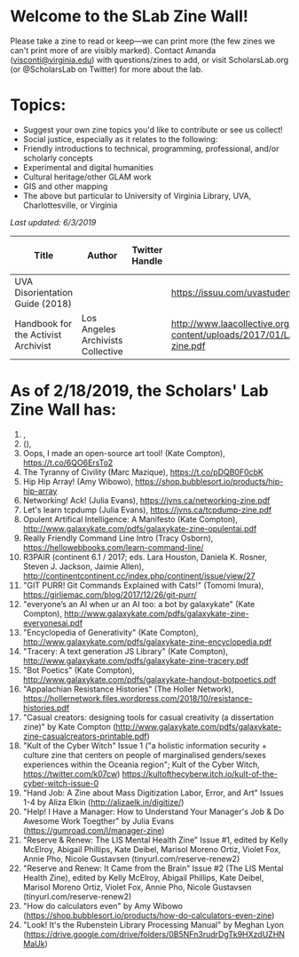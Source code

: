 # Welcome to the SLab Zine Wall!
Please take a zine to read or keep—we can print more (the few zines we can't print more of are visibly marked).
Contact Amanda (visconti@virginia.edu) with questions/zines to add, or visit ScholarsLab.org (or @ScholarsLab on Twitter) for more about the lab.

# Topics:
- Suggest your own zine topics you'd like to contribute or see us collect!
- Social justice, especially as it relates to the following:
- Friendly introductions to technical, programming, professional, and/or scholarly concepts
- Experimental and digital humanities
- Cultural heritage/other GLAM work
- GIS and other mapping
- The above but particular to University of Virginia Library, UVA, Charlottesville, or Virginia

*Last updated: 6/3/2019*

| Title | Author | Twitter Handle | URL | Can't circulate | On board yet |
| ------------- | ------------- | ------------- | ------------- | ------------- | ------------- |
| UVA Disorientation Guide (2018)  |   |   | https://issuu.com/uvastudentsunited/docs/disorientation_zine_draft_4  | x  | x  |
| Handbook for the Activist Archivist  | Los Angeles Archivists Collective |   | http://www.laacollective.org/wp-content/uploads/2017/01/LAAC_handbook-activist-archivist-zine.pdf  |   | x  |










# As of 2/18/2019, the Scholars' Lab Zine Wall has:
1. ,  
2.  (),   
3. Oops, I made an open-source art tool! (Kate Compton), https://t.co/6QO6ErsTo2  
4. The Tyranny of Civility (Marc Mazique), https://t.co/pDQB0F0cbK  
5. Hip Hip Array! (Amy Wibowo), https://shop.bubblesort.io/products/hip-hip-array   
6. Networking! Ack! (Julia Evans), https://jvns.ca/networking-zine.pdf  
7. Let's learn tcpdump (Julia Evans), https://jvns.ca/tcpdump-zine.pdf  
8. Opulent Artifical Intelligence: A Manifesto (Kate Compton), http://www.galaxykate.com/pdfs/galaxykate-zine-opulentai.pdf  
9. Really Friendly Command Line Intro (Tracy Osborn), https://hellowebbooks.com/learn-command-line/  
10. R3PAIR (continent 6.1 / 2017; eds. Lara Houston, Daniela K. Rosner, Steven J. Jackson, Jaimie Allen), http://continentcontinent.cc/index.php/continent/issue/view/27
11. "GIT PURR! Git Commands Explained with Cats!" (Tomomi Imura), https://girliemac.com/blog/2017/12/26/git-purr/
12. "everyone’s an AI when ur an AI too: a bot by galaxykate" (Kate Compton), http://www.galaxykate.com/pdfs/galaxykate-zine-everyonesai.pdf
13. "Encyclopedia of Generativity" (Kate Compton), http://www.galaxykate.com/pdfs/galaxykate-zine-encyclopedia.pdf
14. "Tracery: A text generation JS Library" (Kate Compton), http://www.galaxykate.com/pdfs/galaxykate-zine-tracery.pdf
15. "Bot Poetics" (Kate Compton), http://www.galaxykate.com/pdfs/galaxykate-handout-botpoetics.pdf
16. "Appalachian Resistance Histories" (The Holler Network), https://hollernetwork.files.wordpress.com/2018/10/resistance-histories.pdf
17. "Casual creators: designing tools for casual creativity (a dissertation zine)" by Kate Compton (http://www.galaxykate.com/pdfs/galaxykate-zine-casualcreators-printable.pdf)
18. "Kult of the Cyber Witch" Issue 1 ("a holistic information security + culture zine that centers on people of marginalised genders/sexes experiences within the Oceania region"; Kult of the Cyber Witch, https://twitter.com/k07cw) https://kultofthecyberw.itch.io/kult-of-the-cyber-witch-issue-0
19. "Hand Job: A Zine about Mass Digitization Labor, Error, and Art" Issues 1-4 by Aliza Elkin (http://alizaelk.in/digitize/)
20. "Help! I Have a Manager: How to Understand Your Manager's Job & Do Awesome Work Toegther" by Julia Evans (https://gumroad.com/l/manager-zine)  
21. "Reserve & Renew: The LIS Mental Health Zine" Issue #1, edited by Kelly McElroy, Abigail Phillips, Kate Deibel, Marisol Moreno Ortiz, Violet Fox, Annie Pho, Nicole Gustavsen (tinyurl.com/reserve-renew2)  
22. "Reserve and Renew: It Came from the Brain" Issue #2 (The LIS Mental Health Zine), edited by Kelly McElroy, Abigail Phillips, Kate Deibel, Marisol Moreno Ortiz, Violet Fox, Annie Pho, Nicole Gustavsen (tinyurl.com/reserve-renew2)  
23. "How do calculators even" by Amy Wibowo (https://shop.bubblesort.io/products/how-do-calculators-even-zine)  
24. "Look! It's the Rubenstein Library Processing Manual" by Meghan Lyon (https://drive.google.com/drive/folders/0B5NFn3rudrDgTk9HXzdUZHNMaUk)
